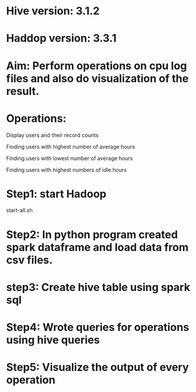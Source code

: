 # Hive version: 3.1.2
# Haddop version: 3.3.1
# Aim: Perform operations on cpu log files and also do visualization of the result.
# Operations:
Display users and their record counts

Finding users with highest number of average hours

Finding users with lowest number of average hours

Finding users with highest numbers of idle hours
# Step1: start Hadoop
start-all.sh
# Step2: In python program created spark dataframe and load data from csv files.
# step3: Create hive table using spark sql
# Step4: Wrote queries for operations using hive queries
# Step5: Visualize the output of every operation 
